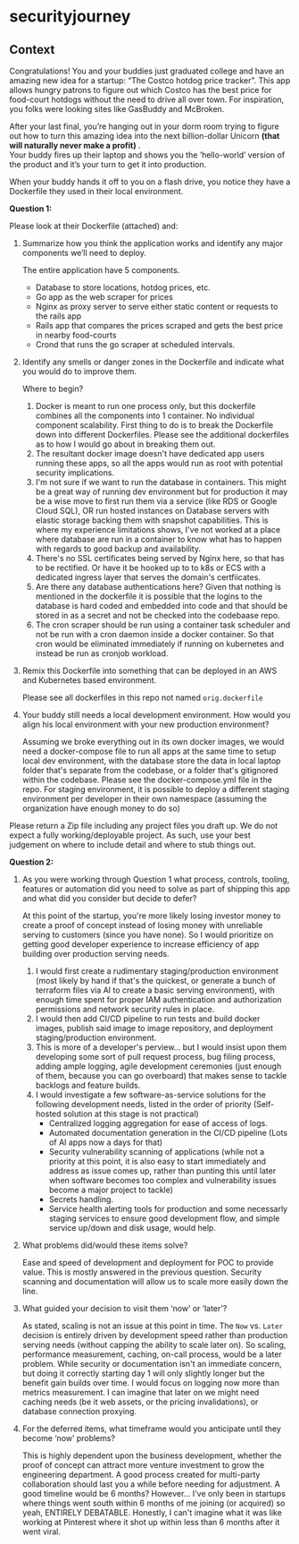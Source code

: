 # securityjourney

## Context

Congratulations! You and your buddies just graduated college and have an amazing new idea for a startup: “The Costco hotdog price tracker”.  This app allows hungry patrons to figure out which Costco has the best price for food-court hotdogs without the need to drive all over town.  For inspiration, you folks were looking sites like GasBuddy and McBroken.
 
After your last final, you’re hanging out in your dorm room trying to figure out how to turn this amazing idea into the next billion-dollar Unicorn **(that will naturally never make a profit)** .     
Your buddy fires up their laptop and shows you the ‘hello-world’ version of the product and it’s your turn to get it into production.
 
When your buddy hands it off to you on a flash drive, you notice they have a Dockerfile they used in their local environment.
 
**Question 1:**
 
Please look at their Dockerfile  (attached) and:
1.	Summarize how you think the application works and identify any major components we’ll need to deploy.
    
    The entire application have 5 components. 
    - Database to store locations, hotdog prices, etc. 
    - Go app as the web scraper for prices
    - Nginx as proxy server to serve either static content or requests to the rails app
    - Rails app that compares the prices scraped and gets the best price in nearby food-courts
    - Crond that runs the go scraper at scheduled intervals. 

2.	Identify any smells or danger zones in the Dockerfile and indicate what you would do to improve them.
    
    Where to begin?  
    1. Docker is meant to run one process only, but this dockerfile combines all the components into 1 container. No individual component scalability.  First thing to do is to break the Dockerfile down into different Dockerfiles. Please see the additional dockerfiles as to how I would go about in breaking them out. 
    2. The resultant docker image doesn't have dedicated app users running these apps, so all the apps would run as root with potential security implications. 
    3. I'm not sure if we want to run the database in containers. This might be a great way of running dev environment but for production it may be a wise move to first run them via a service (like RDS or Google Cloud SQL), OR run hosted instances on Database servers with elastic storage backing them with snapshot capabilities. This is where my experience limitations shows, I've not worked at a place where database are run in a container to know what has to happen with regards to good backup and availability. 
    4. There's no SSL certificates being served by Nginx here, so that has to be rectified. Or have it be hooked up to to k8s or ECS with a dedicated ingress layer that serves the domain's certfiicates. 
    5. Are there any database authentications here?  Given that nothing is mentioned in the dockerfile it is possible that the logins to the database is hard coded and embedded into code and that should be stored in as a secret and not be checked into the codebaase repo.
    6. The cron scraper should be run using a container task scheduler and not be run with a cron daemon inside a docker container. So that cron would be eliminated immediately if running on kubernetes and instead be run as cronjob workload.

3.	Remix this Dockerfile into something that can be deployed in an AWS and Kubernetes based environment.
    
    Please see all dockerfiles in this repo not named `orig.dockerfile`

4.	Your buddy still needs a local development environment.  How would you align his local environment with your new production environment?
    
    Assuming we broke everything out in its own docker images, we would need a docker-compose file to run all apps at the same time to setup local dev environment, with the database store the data in local laptop folder that's separate from the codebase, or a folder that's gitignored within the codebase. Please see the docker-compose.yml file in the repo. 
    For staging environment, it is possible to deploy a different staging environment per developer in their own namespace (assuming the organization have enough money to do so)
 
Please return a Zip file including any project files you draft up.  We do not expect a fully working/deployable project.  As such, use your best judgement on where to include detail and where to stub things out.  
 
**Question 2:**
 
1.	As you were working through Question 1 what process, controls, tooling, features or automation did you need to solve as part of shipping this app and what did you consider but decide to defer?
    
    At this point of the startup, you're more likely losing investor money to create a proof of concept instead of losing money with unreliable serving to customers (since you have none). So I would prioritize on getting good developer experience to increase efficiency of app building over production serving needs.

    1. I would first create a rudimentary staging/production environment (most likely by hand if that's the quickest, or generate a bunch of terraform files via AI to create a basic serving environment), with enough time spent for proper IAM authentication and authorization permissions and network security rules in place. 
    2. I would then add CI/CD pipeline to run tests and build docker images, publish said image to image repository, and deployment staging/production environment. 
    3. This is more of a developer's perview... but I would insist upon them developing some sort of pull request process, bug filing process, adding ample logging, agile development ceremonies (just enough of them, because you can go overboard) that makes sense to tackle backlogs and feature builds. 
    4. I would investigate a few software-as-service solutions for the following development needs, listed in the order of priority (Self-hosted solution at this stage is not practical)
        - Centralized logging aggregation for ease of access of logs. 
        - Automated documentation generation in the CI/CD pipeline (Lots of AI apps now a days for that)
	    - Security vulnerability scanning of applications (while not a priority at this point, it is also easy to start immediately and address as issue comes up, rather than punting this until later when software becomes too complex and vulnerability issues become a major project to tackle)
	    - Secrets handling.
	    - Service health alerting tools for production and some necessarly staging services to ensure good development flow, and simple service up/down and disk usage, would help. 
    
2.	What problems did/would these items solve?
    
    Ease and speed of development and deployment for POC to provide value. This is mostly answered in the previous question. 
    Security scanning and documentation will allow us to scale more easily down the line.

3.	What guided your decision to visit them ‘now’ or ‘later’?
    
    As stated, scaling is not an issue at this point in time. The `Now` vs. `Later` decision is entirely driven by development speed rather than production serving needs (without capping the ability to scale later on). So scaling, performance measurement, caching, on-call process, would be a later problem. While security or documentation isn't an immediate concern, but doing it correctly starting day 1 will only slightly longer but the benefit gain builds over time. I would focus on logging now more than metrics measurement. I can imagine that later on we might need caching needs (be it web assets, or the pricing invalidations), or database connection proxying. 

4.	For the deferred items, what timeframe would you anticipate until they become ‘now’ problems?
    
    This is highly dependent upon the business development, whether the proof of concept can attract more venture investment to grow the engineering department. A good process created for multi-party collaboration should last you a while before needing for adjustment. A good timeline would be 6 months? However... I've only been in startups where things went south within 6 months of me joining (or acquired) so yeah, ENTIRELY DEBATABLE. Honestly, I can't imagine what it was like working at Pinterest where it shot up within less than 6 months after it went viral. 

